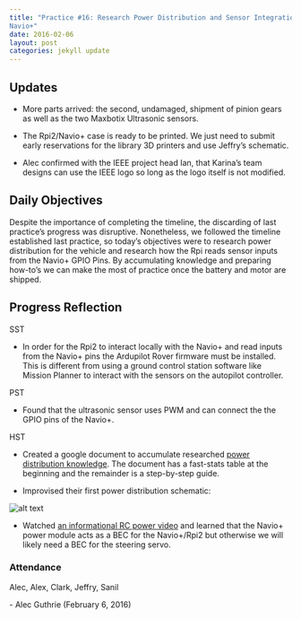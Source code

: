 ```yaml
---
title: "Practice #16: Research Power Distribution and Sensor Integration Through
Navio+"
date: 2016-02-06
layout: post
categories: jekyll update
---
```


Updates
-------

-   More parts arrived: the second, undamaged, shipment of pinion gears as well
    as the two Maxbotix Ultrasonic sensors.

-   The Rpi2/Navio+ case is ready to be printed. We just need to submit early
    reservations for the library 3D printers and use Jeffry’s schematic.

-   Alec confirmed with the IEEE project head Ian, that Karina’s team designs
    can use the IEEE logo so long as the logo itself is not modified.

 

Daily Objectives
----------------

Despite the importance of completing the timeline, the discarding of last
practice’s progress was disruptive. Nonetheless, we followed the timeline
established last practice, so today’s objectives were to research power
distribution for the vehicle and research how the Rpi reads sensor inputs
from the Navio+ GPIO Pins. By accumulating knowledge and preparing how-to’s
we can make the most of practice once the battery and motor are shipped.

 

Progress Reflection
-------------------

SST

-   In order for the Rpi2 to interact locally with the Navio+ and read inputs
    from the Navio+ pins the Ardupilot Rover firmware must be installed. This is
    different from using a ground control station software like Mission Planner
    to interact with the sensors on the autopilot controller.

PST

-   Found that the ultrasonic sensor uses PWM and can connect the the GPIO pins
    of the Navio+.

HST

-   Created a google document to accumulate researched [power distribution
    knowledge](<https://docs.google.com/document/d/1fFmpxXabo6tUiT5DuqbfEh6qTOSzbjdLNjXhHZG77Ro/edit>).
    The document has a fast-stats table at the beginning and the remainder is a
    step-by-step guide.

-   Improvised their first power distribution schematic:
    
![alt
text](http://i.imgur.com/U5qHzwW.jpg
"Logo Title Text 1")


-   Watched [an informational RC power
    video](<A%20good%20summary%20of%20necessary%20components%20in%20RC%20power%20distribution:%20https://www.youtube.com/watch?v=DraFgiDELjI>)
    and learned that the Navio+ power module acts as a BEC for the Navio+/Rpi2
    but otherwise we will likely need a BEC for the steering servo.

 

### Attendance

Alec, Alex, Clark, Jeffry, Sanil

 

\- Alec Guthrie (February 6, 2016)
